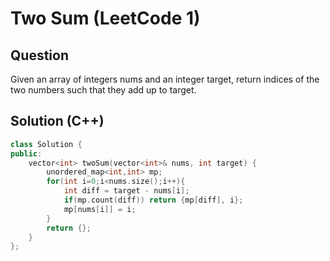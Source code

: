 
# Two Sum (LeetCode 1)

## Question
Given an array of integers nums and an integer target, return indices of the two numbers such that they add up to target.

[Solution link]:(www.google.com)
## Solution (C++)
```cpp
class Solution {
public:
    vector<int> twoSum(vector<int>& nums, int target) {
        unordered_map<int,int> mp;
        for(int i=0;i<nums.size();i++){
            int diff = target - nums[i];
            if(mp.count(diff)) return {mp[diff], i};
            mp[nums[i]] = i;
        }
        return {};
    }
};
